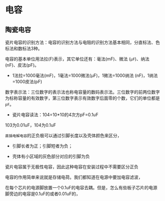 #  电容

## 陶瓷电容

瓷片电容的识别方法：电容的识别方法与电阻的识别方法基本相同，分直标法、色标法和数标法3种。

电容的基本单位用法拉(F)表示，其它单位还有：毫法(mF)、微法 (`μF`)、纳法(nF)、皮法(pF)。

* 1法拉=1000毫法(mF)，1毫法=1000微法(μF)，1微法=1000纳法 (nF)，1纳法=1000皮法(pF)

数字表示法：三位数字的表示法也称电容量的数码表示法。三位数字的前两位数字为标称容量的有效数字，第三位数字表示有效数字后面零的个数，它们的单位都是`pF`。

* 瓷片电容读法：104=10*10的4次方pF=0.1uF

103为0.01uF，104为0.1uF



`直插电解电容`的正负极可以通过引脚长度以及壳体颜色来区分，

* 引脚长者为正；引脚短者为负；

* 壳体有小区域的灰色部分对应的引脚为负

瓷片电容属于无极性电容，因此这种电容在安装过程中不需要区分正负

电容的作用简单来说就是存储电荷。我们都知道在电源中要加电容滤波，

在每个芯片的电源脚放置一个0.1uF的电容去耦。但是，怎么有些板子芯片的电源脚旁边的电容是0.1uF的或者0.01uF的，